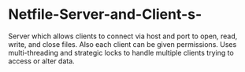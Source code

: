 # Netfile-Server-and-Client-s-
Server which allows clients to connect via host and port to open, read, write, and close files. Also each client can be given permissions.
Uses multi-threading and strategic locks to handle multiple clients trying to access or alter data.
